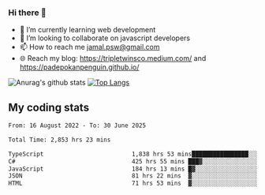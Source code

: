 ### Hi there 👋

<!--
**padepokanpenguin/padepokanpenguin** is a ✨ _special_ ✨ repository because its `README.md` (this file) appears on your GitHub profile.
-->

- 🌱 I’m currently learning  web development
- 👯 I’m looking to collaborate on javascript developers
- 📫 How to reach me jamal.psw@gmail.com
- 🌐 Reach my blog:
   https://tripletwinsco.medium.com/ and
   https://padepokanpenguin.github.io/

![Anurag's github stats](https://github-readme-stats.vercel.app/api?username=padepokanpenguin&count_private=true&disable_animations=false&show_icons=true&theme=default)
[![Top Langs](https://github-readme-stats.vercel.app/api/top-langs/?username=padepokanpenguin&theme=default&layout=compact)](https://github.com/padepokanpenguin)

## My coding stats

<!--START_SECTION:waka-->

```txt
From: 16 August 2022 - To: 30 June 2025

Total Time: 2,853 hrs 23 mins

TypeScript                         1,838 hrs 53 mins████████████████░░░░░░░░░   64.45 %
C#                                 425 hrs 55 mins ███▓░░░░░░░░░░░░░░░░░░░░░   14.93 %
JavaScript                         184 hrs 13 mins █▓░░░░░░░░░░░░░░░░░░░░░░░   06.46 %
JSON                               81 hrs 22 mins  ▓░░░░░░░░░░░░░░░░░░░░░░░░   02.85 %
HTML                               71 hrs 53 mins  ▓░░░░░░░░░░░░░░░░░░░░░░░░   02.52 %
```

<!--END_SECTION:waka-->


